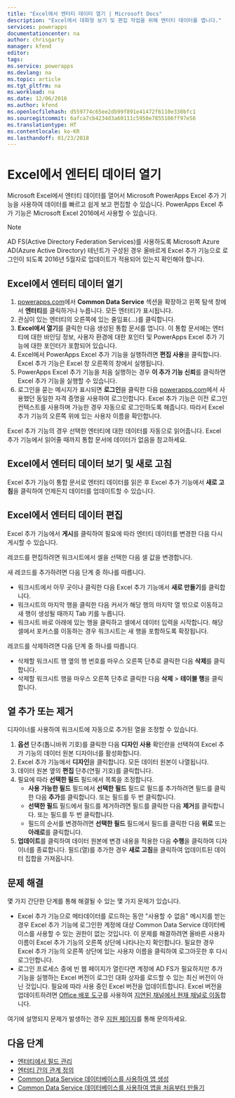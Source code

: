 ```yaml
---
title: "Excel에서 엔터티 데이터 열기 | Microsoft Docs"
description: "Excel에서 대화형 보기 및 편집 작업을 위해 엔터티 데이터를 엽니다."
services: powerapps
documentationcenter: na
author: chrisgarty
manager: kfend
editor: 
tags: 
ms.service: powerapps
ms.devlang: na
ms.topic: article
ms.tgt_pltfrm: na
ms.workload: na
ms.date: 12/06/2016
ms.author: kfend
ms.openlocfilehash: d559774c65ee2db99f891e41472f6110e330bfc1
ms.sourcegitcommit: 6afca7cb4234d3a60111c5950e7855106ff97e56
ms.translationtype: HT
ms.contentlocale: ko-KR
ms.lasthandoff: 01/23/2018
---
```

# <a name="open-entity-data-in-excel"></a>Excel에서 엔터티 데이터 열기
Microsoft Excel에서 엔터티 데이터를 열어서 Microsoft PowerApps Excel 추가 기능을 사용하여 데이터를 빠르고 쉽게 보고 편집할 수 있습니다. PowerApps Excel 추가 기능은 Microsoft Excel 2016에서 사용할 수 있습니다.

> [!NOTE]
> AD FS(Active Directory Federation Services)를 사용하도록 Microsoft Azure AD(Azure Active Directory) 테넌트가 구성된 경우 올바르게 Excel 추가 기능으로 로그인이 되도록 2016년 5월자로 업데이트가 적용되어 있는지 확인해야 합니다.

## <a name="open-entity-data-in-excel"></a>Excel에서 엔터티 데이터 열기
1. [powerapps.com](https://web.powerapps.com)에서 **Common Data Service** 섹션을 확장하고 왼쪽 탐색 창에서 **엔터티**를 클릭하거나 누릅니다. 모든 엔터티가 표시됩니다.
2. 관심이 있는 엔터티의 오른쪽에 있는 줄임표(...)를 클릭합니다.
3. **Excel에서 열기**를 클릭한 다음 생성된 통합 문서를 엽니다. 이 통합 문서에는 엔터티에 대한 바인딩 정보, 사용자 환경에 대한 포인터 및 PowerApps Excel 추가 기능에 대한 포인터가 포함되어 있습니다.  
4. Excel에서 PowerApps Excel 추가 기능을 실행하려면 **편집 사용**을 클릭합니다. Excel 추가 기능은 Excel 창 오른쪽의 창에서 실행됩니다.
5. PowerApps Excel 추가 기능을 처음 실행하는 경우 **이 추가 기능 신뢰**를 클릭하면 Excel 추가 기능을 실행할 수 있습니다.
6. 로그인을 묻는 메시지가 표시되면 **로그인**을 클릭한 다음 [powerapps.com](https://web.powerapps.com)에서 사용했던 동일한 자격 증명을 사용하여 로그인합니다. Excel 추가 기능은 이전 로그인 컨텍스트를 사용하며 가능한 경우 자동으로 로그인하도록 해줍니다. 따라서 Excel 추가 기능의 오른쪽 위에 있는 사용자 이름을 확인합니다.

Excel 추가 기능의 경우 선택한 엔터티에 대한 데이터를 자동으로 읽어줍니다. Excel 추가 기능에서 읽어줄 때까지 통합 문서에 데이터가 없음을 참고하세요.

## <a name="view-and-refresh-entity-data-in-excel"></a>Excel에서 엔터티 데이터 보기 및 새로 고침
Excel 추가 기능이 통합 문서로 엔터티 데이터를 읽은 후 Excel 추가 기능에서 **새로 고침**을 클릭하여 언제든지 데이터를 업데이트할 수 있습니다.

## <a name="edit-entity-data-in-excel"></a>Excel에서 엔터티 데이터 편집
Excel 추가 기능에서 **게시**를 클릭하여 필요에 따라 엔터티 데이터를 변경한 다음 다시 게시할 수 있습니다.

레코드를 편집하려면 워크시트에서 셀을 선택한 다음 셀 값을 변경합니다.

새 레코드를 추가하려면 다음 단계 중 하나를 따릅니다.

* 워크시트에서 아무 곳이나 클릭한 다음 Excel 추가 기능에서 **새로 만들기**를 클릭합니다.
* 워크시트의 마지막 행을 클릭한 다음 커서가 해당 행의 마지막 열 밖으로 이동하고 새 행이 생성될 때까지 Tab 키를 누릅니다.
* 워크시트 바로 아래에 있는 행을 클릭하고 셀에서 데이터 입력을 시작합니다. 해당 셀에서 포커스를 이동하는 경우 워크시트는 새 행을 포함하도록 확장됩니다.

레코드를 삭제하려면 다음 단계 중 하나를 따릅니다.

* 삭제할 워크시트 행 옆의 행 번호를 마우스 오른쪽 단추로 클릭한 다음 **삭제**를 클릭합니다.
* 삭제할 워크시트 행을 마우스 오른쪽 단추로 클릭한 다음 **삭제** > **테이블 행**을 클릭합니다.

## <a name="add-or-remove-columns"></a>열 추가 또는 제거
디자이너를 사용하여 워크시트에 자동으로 추가된 열을 조정할 수 있습니다.

1. **옵션** 단추(톱니바퀴 기호)를 클릭한 다음 **디자인 사용** 확인란을 선택하여 Excel 추가 기능의 데이터 원본 디자이너를 활성화합니다.
2. Excel 추가 기능에서 **디자인**을 클릭합니다. 모든 데이터 원본이 나열됩니다.
3. 데이터 원본 옆의 **편집** 단추(연필 기호)를 클릭합니다.
4. 필요에 따라 **선택한 필드** 필드에서 목록을 조정합니다.
   * **사용 가능한 필드** 필드에서 **선택한 필드** 필드로 필드를 추가하려면 필드를 클릭한 다음 **추가**를 클릭합니다. 또는 필드를 두 번 클릭합니다.
   * **선택한 필드** 필드에서 필드를 제거하려면 필드를 클릭한 다음 **제거**를 클릭합니다. 또는 필드를 두 번 클릭합니다.
   * 필드의 순서를 변경하려면 **선택한 필드** 필드에서 필드를 클릭한 다음 **위로** 또는 **아래로**를 클릭합니다.
5. **업데이트**를 클릭하여 데이터 원본에 변경 내용을 적용한 다음 **수행**을 클릭하여 디자이너를 종료합니다. 필드(열)를 추가한 경우 **새로 고침**을 클릭하여 업데이트된 데이터 집합을 가져옵니다.

## <a name="troubleshooting"></a>문제 해결
몇 가지 간단한 단계를 통해 해결될 수 있는 몇 가지 문제가 있습니다.

* Excel 추가 기능으로 메타데이터를 로드하는 동안 "사용할 수 없음" 메시지를 받는 경우 Excel 추가 기능에 로그인한 계정에 대상 Common Data Service 데이터베이스를 사용할 수 있는 권한이 없는 것입니다. 이 문제를 해결하려면 올바른 사용자 이름이 Excel 추가 기능의 오른쪽 상단에 나타나는지 확인합니다. 필요한 경우 Excel 추가 기능의 오른쪽 상단에 있는 사용자 이름을 클릭하여 로그아웃한 후 다시 로그인합니다.
* 로그인 프로세스 중에 빈 웹 페이지가 열린다면 계정에 AD FS가 필요하지만 추가 기능을 실행하는 Excel 버전이 로그인 대화 상자를 로드할 수 있는 최신 버전이 아닌 것입니다. 필요에 따라 사용 중인 Excel 버전을 업데이트합니다. Excel 버전을 업데이트하려면 [Office 배포 도구](https://technet.microsoft.com/library/jj219422.aspx)를 사용하여 [지연된 채널에서 현재 채널로 이동](https://technet.microsoft.com/library/mt455210.aspx)합니다.

여기에 설명되지 문제가 발생하는 경우 [지원 페이지](https://powerapps.microsoft.com/support/)를 통해 문의하세요.

## <a name="next-steps"></a>다음 단계
* [엔터티에서 필드 관리](data-platform-manage-fields.md)
* [엔터티 간의 관계 정의](data-platform-entity-lookup.md)
* [Common Data Service 데이터베이스를 사용하여 앱 생성](data-platform-create-app.md)
* [Common Data Service 데이터베이스를 사용하여 앱을 처음부터 만들기](data-platform-create-app-scratch.md)

